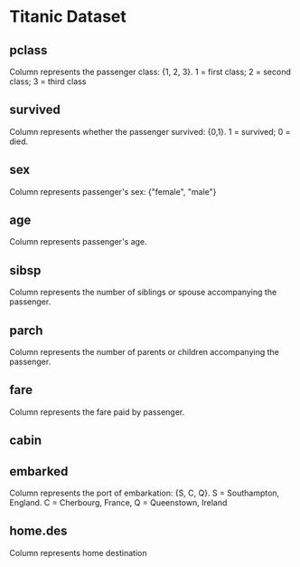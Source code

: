 # Titanic Dataset

## pclass

Column represents the passenger class: {1, 2, 3}. 1 = first class; 2 = second class; 3 = third class

## survived

Column represents whether the passenger survived: {0,1}. 1 = survived; 0 = died.

## sex

Column represents passenger's sex: {"female", "male"}

## age

Column represents passenger's age. 

## sibsp

Column represents the number of siblings or spouse accompanying the passenger.

## parch

Column represents the number of parents or children accompanying the passenger.

## fare

Column represents the fare paid by passenger.

## cabin

## embarked

Column represents the port of embarkation: {S, C, Q}. S = Southampton, England. C = Cherbourg, France, Q = Queenstown, Ireland

## home.des

Column represents home destination